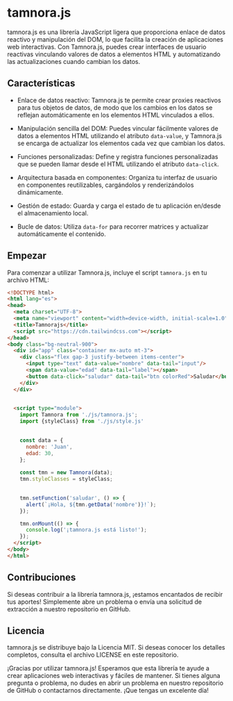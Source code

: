 # tamnora.js

tamnora.js es una librería JavaScript ligera que proporciona enlace de datos reactivo y manipulación del DOM, lo que facilita la creación de aplicaciones web interactivas. Con Tamnora.js, puedes crear interfaces de usuario reactivas vinculando valores de datos a elementos HTML y automatizando las actualizaciones cuando cambian los datos.

## Características

- Enlace de datos reactivo: Tamnora.js te permite crear proxies reactivos para tus objetos de datos, de modo que los cambios en los datos se reflejan automáticamente en los elementos HTML vinculados a ellos.

- Manipulación sencilla del DOM: Puedes vincular fácilmente valores de datos a elementos HTML utilizando el atributo `data-value`, y Tamnora.js se encarga de actualizar los elementos cada vez que cambian los datos.

- Funciones personalizadas: Define y registra funciones personalizadas que se pueden llamar desde el HTML utilizando el atributo `data-click`.

- Arquitectura basada en componentes: Organiza tu interfaz de usuario en componentes reutilizables, cargándolos y renderizándolos dinámicamente.

- Gestión de estado: Guarda y carga el estado de tu aplicación en/desde el almacenamiento local.

- Bucle de datos: Utiliza `data-for` para recorrer matrices y actualizar automáticamente el contenido.

## Empezar

Para comenzar a utilizar Tamnora.js, incluye el script `tamnora.js` en tu archivo HTML:


```html
<!DOCTYPE html>
<html lang="es">
<head>
  <meta charset="UTF-8">
  <meta name="viewport" content="width=device-width, initial-scale=1.0">
  <title>Tamnorajs</title>
  <script src="https://cdn.tailwindcss.com"></script>
</head>
<body class="bg-neutral-900">
  <div id="app" class="container mx-auto mt-3">
    <div class="flex gap-3 justify-between items-center">
      <input type="text" data-value="nombre" data-tail="input"/>
      <span data-value="edad" data-tail="label"></span>
      <button data-click="saludar" data-tail="btn colorRed">Saludar</button>
    </div>
  </div>

  
  <script type="module">
    import Tamnora from './js/tamnora.js';
    import {styleClass} from './js/style.js'

    
    const data = {
      nombre: 'Juan',
      edad: 30,
    };
    
    const tmn = new Tamnora(data);
    tmn.styleClasses = styleClass;
   

    tmn.setFunction('saludar', () => {
      alert(`¡Hola, ${tmn.getData('nombre')}!`);
    });

    tmn.onMount(() => {
      console.log('¡tamnora.js está listo!');
    });
  </script>
</body>
</html>
```

## Contribuciones
Si deseas contribuir a la librería tamnora.js, ¡estamos encantados de recibir tus aportes! Simplemente abre un problema o envía una solicitud de extracción a nuestro repositorio en GitHub.

## Licencia
tamnora.js se distribuye bajo la Licencia MIT. Si deseas conocer los detalles completos, consulta el archivo LICENSE en este repositorio.

¡Gracias por utilizar tamnora.js! Esperamos que esta librería te ayude a crear aplicaciones web interactivas y fáciles de mantener. Si tienes alguna pregunta o problema, no dudes en abrir un problema en nuestro repositorio de GitHub o contactarnos directamente. ¡Que tengas un excelente día!
